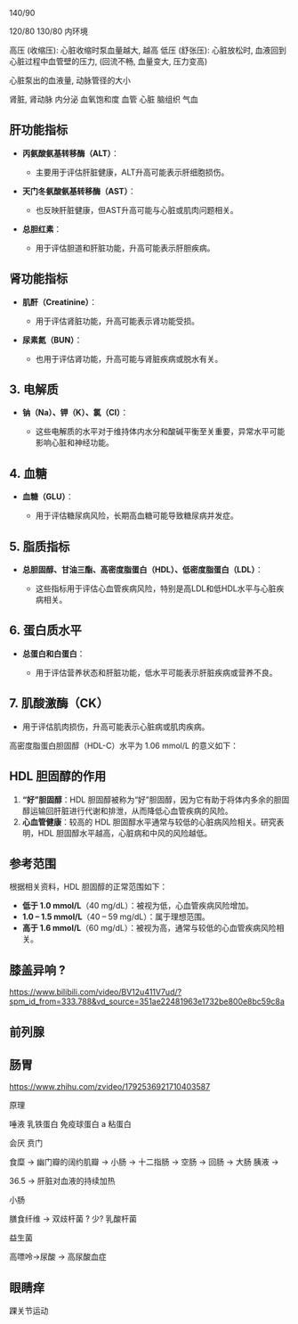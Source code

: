 

140/90

120/80
130/80
内环境

高压 (收缩压): 心脏收缩时泵血量越大, 越高
低压 (舒张压): 心脏放松时, 血液回到心脏过程中血管壁的压力, (回流不畅, 血量变大, 压力变高)

心脏泵出的血液量, 
动脉管径的大小


肾脏, 肾动脉
内分泌
血氧饱和度
血管
心脏
脑组织
气血


## **肝功能指标**

- **丙氨酸氨基转移酶（ALT）**：
    
    - 主要用于评估肝脏健康，ALT升高可能表示肝细胞损伤。
    
- **天门冬氨酸氨基转移酶（AST）**：
    
    - 也反映肝脏健康，但AST升高可能与心脏或肌肉问题相关。
    
- **总胆红素**：
    
    - 用于评估胆道和肝脏功能，升高可能表示肝胆疾病。
## **肾功能指标**

- **肌酐（Creatinine）**：
    
    - 用于评估肾脏功能，升高可能表示肾功能受损。
    
- **尿素氮（BUN）**：
    
    - 也用于评估肾功能，升高可能与肾脏疾病或脱水有关。
    

## 3. **电解质**

- **钠（Na）、钾（K）、氯（Cl）**：
    
    - 这些电解质的水平对于维持体内水分和酸碱平衡至关重要，异常水平可能影响心脏和神经功能。
    

## 4. **血糖**

- **血糖（GLU）**：
    
    - 用于评估糖尿病风险，长期高血糖可能导致糖尿病并发症。
    

## 5. **脂质指标**

- **总胆固醇、甘油三酯、高密度脂蛋白（HDL）、低密度脂蛋白（LDL）**：
    
    - 这些指标用于评估心血管疾病风险，特别是高LDL和低HDL水平与心脏疾病相关。
    

## 6. **蛋白质水平**

- **总蛋白和白蛋白**：
    
    - 用于评估营养状态和肝脏功能，低水平可能表示肝脏疾病或营养不良。
    

## 7. **肌酸激酶（CK）**

- 用于评估肌肉损伤，升高可能表示心脏病或肌肉疾病。


高密度脂蛋白胆固醇（HDL-C）水平为 1.06 mmol/L 的意义如下：

## HDL 胆固醇的作用

1. **“好”胆固醇**：HDL 胆固醇被称为“好”胆固醇，因为它有助于将体内多余的胆固醇运输回肝脏进行代谢和排泄，从而降低心血管疾病的风险。
2. **心血管健康**：较高的 HDL 胆固醇水平通常与较低的心脏病风险相关。研究表明，HDL 胆固醇水平越高，心脏病和中风的风险越低。

## 参考范围

根据相关资料，HDL 胆固醇的正常范围如下：

- **低于 1.0 mmol/L**（40 mg/dL）：被视为低，心血管疾病风险增加。
- **1.0 – 1.5 mmol/L**（40 – 59 mg/dL）：属于理想范围。
- **高于 1.6 mmol/L**（60 mg/dL）：被视为高，通常与较低的心血管疾病风险相关。


## 膝盖异响 ? 

https://www.bilibili.com/video/BV12u411V7ud/?spm_id_from=333.788&vd_source=351ae22481963e1732be800e8bc59c8a


## 前列腺
## 肠胃

https://www.zhihu.com/zvideo/1792536921710403587

原理

唾液 
乳铁蛋白 
免疫球蛋白 a
粘蛋白 

会厌
贲门

食糜 ->  幽门瓣的阔约肌瓣 -> 小肠 -> 十二指肠 -> 空肠 -> 回肠 -> 大肠 
胰液 -> 

36.5 -> 肝脏对血液的持续加热 

小肠  


膳食纤维 -> 双歧杆菌 ?  少? 
乳酸杆菌



益生菌 

高嘌呤->尿酸 -> 高尿酸血症

## 眼睛痒



踝关节运动

